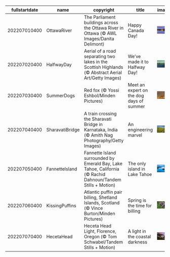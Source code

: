 |fullstartdate|name|copyright|title|image|
|--|--|--|--|--|
202207010400|OttawaRiver|The Parliament buildings across the Ottawa River in Ottawa (© AWL Images/Danita Delimont)|Happy Canada Day!|![](/en-CA/2022/07/202207010400OttawaRiver.jpg)|
202207020400|HalfwayDay|Aerial of a road separating two lakes in the Scottish Highlands (© Abstract Aerial Art/Getty Images)|We’ve made it to Halfway Day!|![](/en-CA/2022/07/202207020400HalfwayDay.jpg)|
202207030400|SummerDogs|Red fox (© Yossi Eshbol/Minden Pictures)|Meet an expert on the dog days of summer|![](/en-CA/2022/07/202207030400SummerDogs.jpg)|
202207040400|SharavatiBridge|A train crossing the Sharavati Bridge in Karnataka, India (© Amith Nag Photography/Getty Images)|An engineering marvel|![](/en-CA/2022/07/202207040400SharavatiBridge.jpg)|
202207050400|FannetteIsland|Fannette Island surrounded by Emerald Bay, Lake Tahoe, California (© Rachid Dahnoun/Tandem Stills + Motion)|The only island in Lake Tahoe|![](/en-CA/2022/07/202207050400FannetteIsland.jpg)|
202207060400|KissingPuffins|Atlantic puffin pair billing, Shetland Islands, Scotland (© Vince Burton/Minden Pictures)|Spring is the time for billing|![](/en-CA/2022/07/202207060400KissingPuffins.jpg)|
202207070400|HecetaHead|Heceta Head Light, Florence, Oregon (© Tom Schwabel/Tandem Stills + Motion)|A light in the coastal darkness|![](/en-CA/2022/07/202207070400HecetaHead.jpg)|
